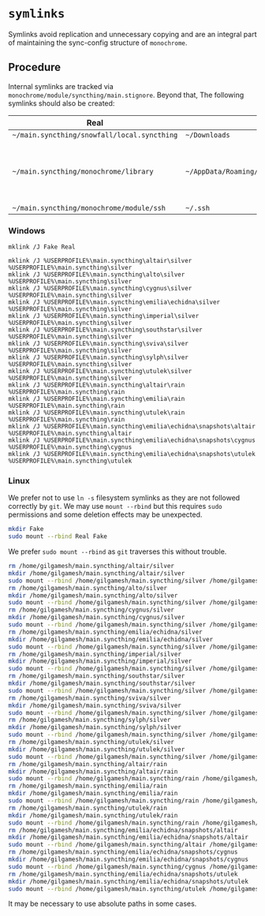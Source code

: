 # `symlinks`

Symlinks avoid replication and unnecessary copying and are an integral part of maintaining the sync-config structure of `monochrome`.

## Procedure

Internal symlinks are tracked via `monochrome/module/syncthing/main.stignore`. Beyond that, The following symlinks should also be created:

Real|Fake|Notes
-|-|-
`~/main.syncthing/snowfall/local.syncthing`|`~/Downloads`|
`~/main.syncthing/monochrome/library`|`~/AppData/Roaming/Microsoft/Windows/Libraries`|Windows-only syncing of libraries for File Explorer.
`~/main.syncthing/monochrome/module/ssh`|`~/.ssh`|

### Windows

```batch
mklink /J Fake Real
```

```batch
mklink /J %USERPROFILE%\main.syncthing\altair\silver %USERPROFILE%\main.syncthing\silver
mklink /J %USERPROFILE%\main.syncthing\alto\silver %USERPROFILE%\main.syncthing\silver
mklink /J %USERPROFILE%\main.syncthing\cygnus\silver %USERPROFILE%\main.syncthing\silver
mklink /J %USERPROFILE%\main.syncthing\emilia\echidna\silver %USERPROFILE%\main.syncthing\silver
mklink /J %USERPROFILE%\main.syncthing\imperial\silver %USERPROFILE%\main.syncthing\silver
mklink /J %USERPROFILE%\main.syncthing\southstar\silver %USERPROFILE%\main.syncthing\silver
mklink /J %USERPROFILE%\main.syncthing\sviva\silver %USERPROFILE%\main.syncthing\silver
mklink /J %USERPROFILE%\main.syncthing\sylph\silver %USERPROFILE%\main.syncthing\silver
mklink /J %USERPROFILE%\main.syncthing\utulek\silver %USERPROFILE%\main.syncthing\silver
mklink /J %USERPROFILE%\main.syncthing\altair\rain %USERPROFILE%\main.syncthing\rain
mklink /J %USERPROFILE%\main.syncthing\emilia\rain %USERPROFILE%\main.syncthing\rain
mklink /J %USERPROFILE%\main.syncthing\utulek\rain %USERPROFILE%\main.syncthing\rain
mklink /J %USERPROFILE%\main.syncthing\emilia\echidna\snapshots\altair %USERPROFILE%\main.syncthing\altair
mklink /J %USERPROFILE%\main.syncthing\emilia\echidna\snapshots\cygnus %USERPROFILE%\main.syncthing\cygnus
mklink /J %USERPROFILE%\main.syncthing\emilia\echidna\snapshots\utulek %USERPROFILE%\main.syncthing\utulek
```

### Linux

We prefer not to use `ln -s` filesystem symlinks as they are not followed correctly by `git`. We may use `mount --rbind` but this requires `sudo` permissions and some deletion effects may be unexpected.

```bash
mkdir Fake
sudo mount --rbind Real Fake
```

We prefer `sudo mount --rbind` as `git` traverses this without trouble.

```bash
rm /home/gilgamesh/main.syncthing/altair/silver
mkdir /home/gilgamesh/main.syncthing/altair/silver
sudo mount --rbind /home/gilgamesh/main.syncthing/silver /home/gilgamesh/main.syncthing/altair/silver
rm /home/gilgamesh/main.syncthing/alto/silver
mkdir /home/gilgamesh/main.syncthing/alto/silver
sudo mount --rbind /home/gilgamesh/main.syncthing/silver /home/gilgamesh/main.syncthing/alto/silver
rm /home/gilgamesh/main.syncthing/cygnus/silver
mkdir /home/gilgamesh/main.syncthing/cygnus/silver
sudo mount --rbind /home/gilgamesh/main.syncthing/silver /home/gilgamesh/main.syncthing/cygnus/silver
rm /home/gilgamesh/main.syncthing/emilia/echidna/silver
mkdir /home/gilgamesh/main.syncthing/emilia/echidna/silver
sudo mount --rbind /home/gilgamesh/main.syncthing/silver /home/gilgamesh/main.syncthing/emilia/echidna/silver
rm /home/gilgamesh/main.syncthing/imperial/silver
mkdir /home/gilgamesh/main.syncthing/imperial/silver
sudo mount --rbind /home/gilgamesh/main.syncthing/silver /home/gilgamesh/main.syncthing/imperial/silver
rm /home/gilgamesh/main.syncthing/southstar/silver
mkdir /home/gilgamesh/main.syncthing/southstar/silver
sudo mount --rbind /home/gilgamesh/main.syncthing/silver /home/gilgamesh/main.syncthing/southstar/silver
rm /home/gilgamesh/main.syncthing/sviva/silver
mkdir /home/gilgamesh/main.syncthing/sviva/silver
sudo mount --rbind /home/gilgamesh/main.syncthing/silver /home/gilgamesh/main.syncthing/sviva/silver
rm /home/gilgamesh/main.syncthing/sylph/silver
mkdir /home/gilgamesh/main.syncthing/sylph/silver
sudo mount --rbind /home/gilgamesh/main.syncthing/silver /home/gilgamesh/main.syncthing/sylph/silver
rm /home/gilgamesh/main.syncthing/utulek/silver
mkdir /home/gilgamesh/main.syncthing/utulek/silver
sudo mount --rbind /home/gilgamesh/main.syncthing/silver /home/gilgamesh/main.syncthing/utulek/silver
rm /home/gilgamesh/main.syncthing/altair/rain
mkdir /home/gilgamesh/main.syncthing/altair/rain
sudo mount --rbind /home/gilgamesh/main.syncthing/rain /home/gilgamesh/main.syncthing/altair/rain
rm /home/gilgamesh/main.syncthing/emilia/rain
mkdir /home/gilgamesh/main.syncthing/emilia/rain
sudo mount --rbind /home/gilgamesh/main.syncthing/rain /home/gilgamesh/main.syncthing/emilia/rain
rm /home/gilgamesh/main.syncthing/utulek/rain
mkdir /home/gilgamesh/main.syncthing/utulek/rain
sudo mount --rbind /home/gilgamesh/main.syncthing/rain /home/gilgamesh/main.syncthing/utulek/rain
rm /home/gilgamesh/main.syncthing/emilia/echidna/snapshots/altair
mkdir /home/gilgamesh/main.syncthing/emilia/echidna/snapshots/altair
sudo mount --rbind /home/gilgamesh/main.syncthing/altair /home/gilgamesh/main.syncthing/emilia/echidna/snapshots/altair
rm /home/gilgamesh/main.syncthing/emilia/echidna/snapshots/cygnus
mkdir /home/gilgamesh/main.syncthing/emilia/echidna/snapshots/cygnus
sudo mount --rbind /home/gilgamesh/main.syncthing/cygnus /home/gilgamesh/main.syncthing/emilia/echidna/snapshots/cygnus
rm /home/gilgamesh/main.syncthing/emilia/echidna/snapshots/utulek
mkdir /home/gilgamesh/main.syncthing/emilia/echidna/snapshots/utulek
sudo mount --rbind /home/gilgamesh/main.syncthing/utulek /home/gilgamesh/main.syncthing/emilia/echidna/snapshots/utulek
```

It may be necessary to use absolute paths in some cases.
